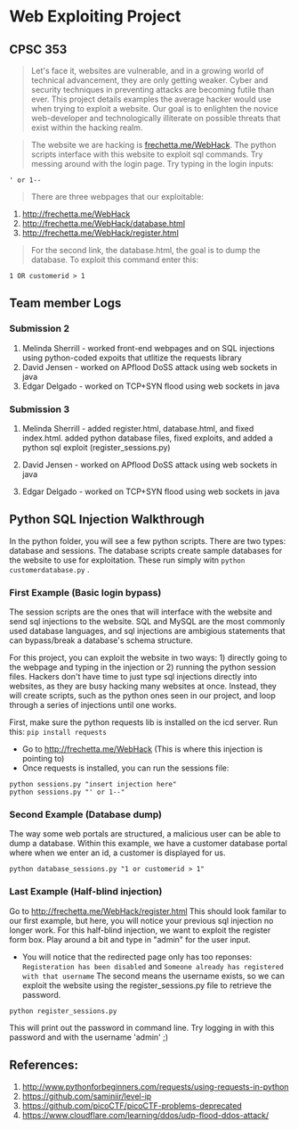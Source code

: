 # Web Exploiting Project
## CPSC 353

> Let's face it, websites are vulnerable, and in a growing world of technical advancement, they are only getting weaker. Cyber and security techniques in preventing attacks are becoming futile than ever. This project details examples the average hacker would use when trying to exploit a website. Our goal is to enlighten the novice web-developer and technologically illiterate on possible threats that exist within the hacking realm.

> The website we are hacking is [frechetta.me/WebHack](http://frechetta.me/WebHack). The python scripts interface with this website to exploit sql commands. Try messing around with the login page. Try typing in the login inputs:
``` 
' or 1--
```
> There are three webpages that our exploitable:
1. http://frechetta.me/WebHack
2. http://frechetta.me/WebHack/database.html
3. http://frechetta.me/WebHack/register.html

> For the second link, the database.html, the goal is to dump the database. 
To exploit this command enter this:
``` 
1 OR customerid > 1 
```

## Team member Logs
### Submission 2
1. Melinda Sherrill - worked front-end webpages and on SQL injections using python-coded expoits that utlitize the requests library
2. David Jensen - worked on APflood DoSS attack using web sockets in java
3. Edgar Delgado - worked on TCP+SYN flood using web sockets in java

### Submission 3
1. Melinda Sherrill - added register.html, database.html, and fixed index.html. added python database files, fixed exploits, and added a python sql exploit (register_sessions.py)

2. David Jensen - worked on APflood DoSS attack using web sockets in java
3. Edgar Delgado - worked on TCP+SYN flood using web sockets in java

## Python SQL Injection Walkthrough
In the python folder, you will see a few python scripts. There are two types: database and sessions. The database scripts create sample databases for the website to use for exploitation. These run simply witn ``` python customerdatabase.py ``` .

### First Example (Basic login bypass)
The session scripts are the ones that will interface with the website and send sql injections to the website. SQL and MySQL are the most commonly used database languages, and sql injections are ambigious statements that can bypass/break a database's schema structure. 

For this project, you can exploit the website in two ways: 1) directly going to the webpage and typing in the injection or 2) running the python session files. Hackers don't have time to just type sql injections directly into websites, as they are busy hacking many websites at once. Instead, they will create scripts, such as the python ones seen in our project, and loop through a series of injections until one works.

First, make sure the python requests lib is installed on the icd server.
Run this:
``` pip install requests ```
* Go to http://frechetta.me/WebHack (This is where this injection is pointing to)
* Once requests is installed, you can run the sessions file:
``` 
python sessions.py "insert injection here" 
python sessions.py "' or 1--"
```

### Second Example (Database dump)
The way some web portals are structured, a malicious user can be able to dump a database. Within this example, we have a customer database portal where when we enter an id, a customer is displayed for us.

```
python database_sessions.py "1 or customerid > 1"
```

### Last Example (Half-blind injection)
Go to http://frechetta.me/WebHack/register.html
This should look familar to our first example, but here, you will notice your previous sql injection no longer work. For this half-blind injection, we want to exploit the register form box. Play around a bit and type in "admin" for the user input.
* You will notice that the redirected page only has too reponses:
``` Registeration has been disabled ``` and 
``` Someone already has registered with that username ```
The second means the username exists, so we can exploit the website using the register_sessions.py file to retrieve the password.
```
python register_sessions.py
```
This will print out the password in command line. Try logging in with this password and with the username 'admin' ;)

## References:
1. http://www.pythonforbeginners.com/requests/using-requests-in-python
2. https://github.com/saminiir/level-ip
3. https://github.com/picoCTF/picoCTF-problems-deprecated
4. https://www.cloudflare.com/learning/ddos/udp-flood-ddos-attack/
